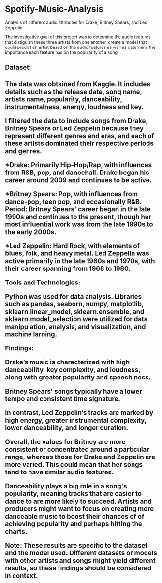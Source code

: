 # **Spotify-Music-Analysis**
Analysis of different audio attributes for Drake, Britney Spears, and Led Zeppelin

The investigative goal of this project was to determine the audio features that distiguish these three artists from one another, create a model that could predict eh artist based on the audio features as well as determine the importance each feature has on the popularity of a song.

<h2>Dataset:<h2>

The data was obtained from Kaggle. It includes details such as the release date, song name, artists name, popularity, danceability, instrumentalness, energy, loudness and key. 

I filtered the data to include songs from Drake, Britney Spears or Led Zeppelin because they represent different genres and eras, and each of these artists dominated their respective periods and genres.

*Drake: Primarily Hip-Hop/Rap, with influences from R&B, pop, and dancehall. Drake began his career around 2009 and continues to be active.

*Britney Spears: Pop, with influences from dance-pop, teen pop, and occasionally R&B. Period: Britney Spears' career began in the late 1990s and continues to the present, though her most influential work was from the late 1990s to the early 2000s.

*Led Zeppelin: Hard Rock, with elements of blues, folk, and heavy metal. Led Zeppelin was active primarily in the late 1960s and 1970s, with their career spanning from 1968 to 1980.

**Tools and Technologies:**

Python was used for data analysis. Libraries such as pandas, seaborn, numpy, matplotlib, sklearn.linear_model, sklearn.ensemble, and sklearn.model_selection were utilized for data manipulation, analysis, and visualization, and machine larning.

**Findings:**

Drake’s music is characterized with high danceability, key complexity, and loudness, along with greater popularity and speechiness.

Britney Spears' songs typically have a lower tempo and consistent time signature.

In contrast, Led Zeppelin’s tracks are marked by high energy, greater instrumental complexity, lower danceability, and longer duration.

Overall, the values for Britney are more consistent or concentrated around a particular range, whereas those for Drake and Zeppelin are more varied. This could mean that her songs tend to have similar audio features.

Danceability plays a big role in a song's popularity, meaning tracks that are easier to dance to are more likely to succeed. Artists and producers might want to focus on creating more danceable music to boost their chances of of achieving popularity and perhaps hitting the charts.


**Note:** These results are specific to the dataset and the model used. Different datasets or models with other artists and songs might yield different results, so these findings should be considered in context.
